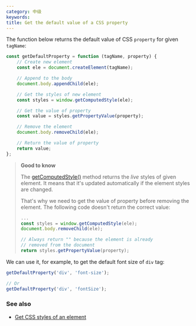 ```yaml
---
category: 中级
keywords:
title: Get the default value of a CSS property
---
```


The function below returns the default value of CSS `property` for given `tagName`:

```js
const getDefaultProperty = function (tagName, property) {
    // Create new element
    const ele = document.createElement(tagName);

    // Append to the body
    document.body.appendChild(ele);

    // Get the styles of new element
    const styles = window.getComputedStyle(ele);

    // Get the value of property
    const value = styles.getPropertyValue(property);

    // Remove the element
    document.body.removeChild(ele);

    // Return the value of property
    return value;
};
```

> **Good to know**
>
> The [getComputedStyle()](https://developer.mozilla.org/en-US/docs/Web/API/Window/getComputedStyle) method returns the _live_ styles of given element. It means that it's updated automatically if the element styles are changed.
>
> That's why we need to get the value of property before removing the element. The following code doesn't return the correct value:
>
> ```js
> ...
> const styles = window.getComputedStyle(ele);
> document.body.removeChild(ele);
>
> // Always return "" because the element is already
> // removed from the document
> return styles.getPropertyValue(property);
> ```

We can use it, for example, to get the default font size of `div` tag:

```js
getDefaultProperty('div', 'font-size');

// Or
getDefaultProperty('div', 'fontSize');
```

### See also

-   [Get CSS styles of an element](/get-css-styles-of-an-element)
